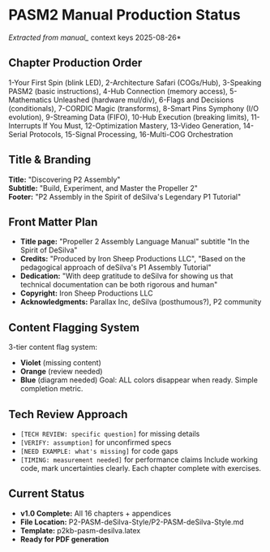 # PASM2 Manual Production Status
*Extracted from manual_* context keys 2025-08-26*

## Chapter Production Order
1-Your First Spin (blink LED), 2-Architecture Safari (COGs/Hub), 3-Speaking PASM2 (basic instructions), 4-Hub Connection (memory access), 5-Mathematics Unleashed (hardware mul/div), 6-Flags and Decisions (conditionals), 7-CORDIC Magic (transforms), 8-Smart Pins Symphony (I/O evolution), 9-Streaming Data (FIFO), 10-Hub Execution (breaking limits), 11-Interrupts If You Must, 12-Optimization Mastery, 13-Video Generation, 14-Serial Protocols, 15-Signal Processing, 16-Multi-COG Orchestration

## Title & Branding
**Title:** "Discovering P2 Assembly"  
**Subtitle:** "Build, Experiment, and Master the Propeller 2"  
**Footer:** "P2 Assembly in the Spirit of deSilva's Legendary P1 Tutorial"

## Front Matter Plan
- **Title page:** "Propeller 2 Assembly Language Manual" subtitle "In the Spirit of DeSilva"
- **Credits:** "Produced by Iron Sheep Productions LLC", "Based on the pedagogical approach of deSilva's P1 Assembly Tutorial"
- **Dedication:** "With deep gratitude to deSilva for showing us that technical documentation can be both rigorous and human"
- **Copyright:** Iron Sheep Productions LLC
- **Acknowledgments:** Parallax Inc, deSilva (posthumous?), P2 community

## Content Flagging System
3-tier content flag system:
- **Violet** (missing content)
- **Orange** (review needed) 
- **Blue** (diagram needed)
Goal: ALL colors disappear when ready. Simple completion metric.

## Tech Review Approach
- `[TECH REVIEW: specific question]` for missing details
- `[VERIFY: assumption]` for unconfirmed specs
- `[NEED EXAMPLE: what's missing]` for code gaps
- `[TIMING: measurement needed]` for performance claims
Include working code, mark uncertainties clearly. Each chapter complete with exercises.

## Current Status
- **v1.0 Complete:** All 16 chapters + appendices
- **File Location:** P2-PASM-deSilva-Style/P2-PASM-deSilva-Style.md
- **Template:** p2kb-pasm-desilva.latex
- **Ready for PDF generation**